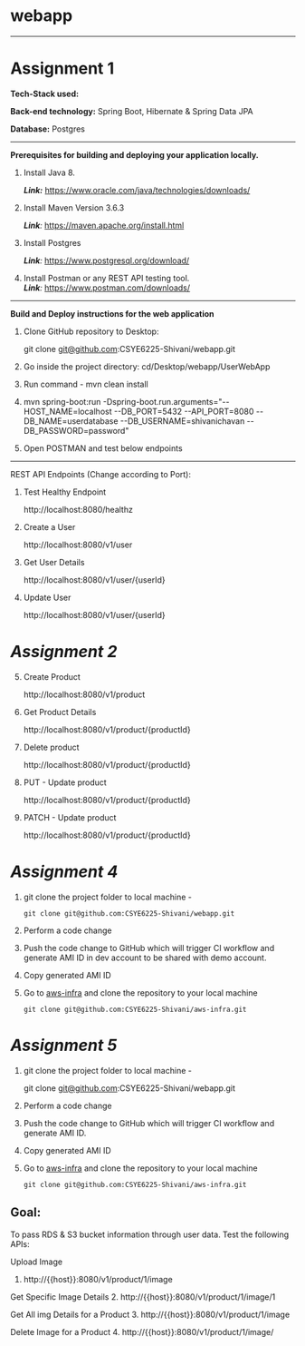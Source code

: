 # webapp

-------------
# Assignment 1

**Tech-Stack used:**

**Back-end technology:** Spring Boot, Hibernate & Spring Data JPA

**Database:** Postgres

---------------------------------------------------------------

**Prerequisites for building and deploying your application locally.**

1. Install Java 8. 
   
   ***Link:*** https://www.oracle.com/java/technologies/downloads/

2. Install Maven Version 3.6.3
   
   ***Link**:* https://maven.apache.org/install.html

3. Install Postgres
   
   ***Link**:* https://www.postgresql.org/download/ 

4. Install Postman or any REST API testing tool.   
  ***Link**:* https://www.postman.com/downloads/

-------
**Build and Deploy instructions for the web application**
1. Clone GitHub repository to Desktop:

   git clone git@github.com:CSYE6225-Shivani/webapp.git


2. Go inside the project directory:
   cd/Desktop/webapp/UserWebApp


3. Run command - mvn clean install

   
4. mvn spring-boot:run -Dspring-boot.run.arguments="--HOST_NAME=localhost --DB_PORT=5432 --API_PORT=8080 --DB_NAME=userdatabase  --DB_USERNAME=shivanichavan --DB_PASSWORD=password"


5. Open POSTMAN and test below endpoints

-------------
REST API Endpoints (Change according to Port):
1. Test Healthy Endpoint

   http://localhost:8080/healthz


2. Create a User

   http://localhost:8080/v1/user


3. Get User Details

   http://localhost:8080/v1/user/{userId}


4. Update User

   http://localhost:8080/v1/user/{userId}

# _Assignment 2_

5. Create Product

   http://localhost:8080/v1/product


6. Get Product Details

   http://localhost:8080/v1/product/{productId}


7. Delete product

   http://localhost:8080/v1/product/{productId}


8. PUT - Update product

   http://localhost:8080/v1/product/{productId}


9. PATCH - Update product

   http://localhost:8080/v1/product/{productId}


# _Assignment 4_
1. git clone the project folder to local machine -

   `git clone git@github.com:CSYE6225-Shivani/webapp.git`


2. Perform a code change


3. Push the code change to GitHub which will trigger CI workflow and generate AMI ID in dev account to be shared with demo account.


4. Copy generated AMI ID 


5. Go to [aws-infra](git@github.com:CSYE6225-Shivani/aws-infra.git) and clone the repository to your local machine
   
   `git clone git@github.com:CSYE6225-Shivani/aws-infra.git`

# _Assignment 5_
1. git clone the project folder to local machine -

   git clone git@github.com:CSYE6225-Shivani/webapp.git

2. Perform a code change
3. Push the code change to GitHub which will trigger CI workflow and generate AMI ID.
4. Copy generated AMI ID
5. Go to [aws-infra](git@github.com:CSYE6225-Shivani/aws-infra.git) and clone the repository to your local machine

   `git clone git@github.com:CSYE6225-Shivani/aws-infra.git`

## **Goal:**
To pass RDS & S3 bucket information through user data. Test the following APIs:

Upload Image
1. http://{{host}}:8080/v1/product/1/image

Get Specific Image Details
2. http://{{host}}:8080/v1/product/1/image/1

Get All img Details for a Product
3. http://{{host}}:8080/v1/product/1/image

Delete Image for a Product
4. http://{{host}}:8080/v1/product/1/image/


